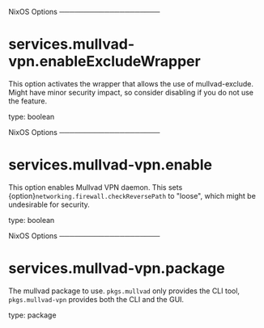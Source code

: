 NixOS Options
────────────────────
# services.mullvad-vpn.enableExcludeWrapper
This option activates the wrapper that allows the use of mullvad-exclude.
Might have minor security impact, so consider disabling if you do not use the feature.

type: boolean


NixOS Options
────────────────────
# services.mullvad-vpn.enable
This option enables Mullvad VPN daemon.
This sets {option}`networking.firewall.checkReversePath` to "loose", which might be undesirable for security.

type: boolean


NixOS Options
────────────────────
# services.mullvad-vpn.package
The mullvad package to use. `pkgs.mullvad` only provides the CLI tool, `pkgs.mullvad-vpn` provides both the CLI and the GUI.

type: package


